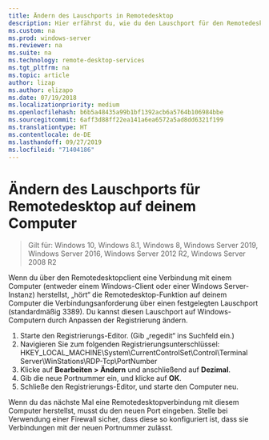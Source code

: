 ```yaml
---
title: Ändern des Lauschports in Remotedesktop
description: Hier erfährst du, wie du den Lauschport für den Remotedesktopclient änderst.
ms.custom: na
ms.prod: windows-server
ms.reviewer: na
ms.suite: na
ms.technology: remote-desktop-services
ms.tgt_pltfrm: na
ms.topic: article
author: lizap
ms.author: elizapo
ms.date: 07/19/2018
ms.localizationpriority: medium
ms.openlocfilehash: b6b5a48435a99b1bf1392acb6a5764b106984bbe
ms.sourcegitcommit: 6aff3d88ff22ea141a6ea6572a5ad8dd6321f199
ms.translationtype: HT
ms.contentlocale: de-DE
ms.lasthandoff: 09/27/2019
ms.locfileid: "71404186"
---
```

# <a name="change-the-listening-port-for-remote-desktop-on-your-computer"></a>Ändern des Lauschports für Remotedesktop auf deinem Computer

>Gilt für: Windows 10, Windows 8.1, Windows 8, Windows Server 2019, Windows Server 2016, Windows Server 2012 R2, Windows Server 2008 R2

Wenn du über den Remotedesktopclient eine Verbindung mit einem Computer (entweder einem Windows-Client oder einer Windows Server-Instanz) herstellst, „hört“ die Remotedesktop-Funktion auf deinem Computer die Verbindungsanforderung über einen festgelegten Lauschport (standardmäßig 3389). Du kannst diesen Lauschport auf Windows-Computern durch Anpassen der Registrierung ändern.

1. Starte den Registrierungs-Editor. (Gib „regedit“ ins Suchfeld ein.)
2. Navigieren Sie zum folgenden Registrierungsunterschlüssel: HKEY_LOCAL_MACHINE\System\CurrentControlSet\Control\Terminal Server\WinStations\RDP-Tcp\PortNumber
3. Klicke auf **Bearbeiten > Ändern** und anschließend auf **Dezimal**.
4. Gib die neue Portnummer ein, und klicke auf **OK**. 
5. Schließe den Registrierungs-Editor, und starte den Computer neu.

Wenn du das nächste Mal eine Remotedesktopverbindung mit diesem Computer herstellst, musst du den neuen Port eingeben. Stelle bei Verwendung einer Firewall sicher, dass diese so konfiguriert ist, dass sie Verbindungen mit der neuen Portnummer zulässt.
